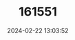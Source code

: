 ---
title: "161551"
category: "Deania profundorum"
draft: false
date: 2024-02-22 13:03:52
languages:
  French: ["Squale-savate Lutin"]
  Spanish; Castilian: ["Tollo Flecha"]
  English: ["Arrowhead Dogfish"]
---